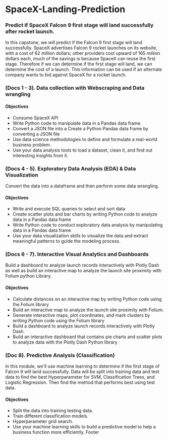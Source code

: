 #  SpaceX-Landing-Prediction
### Predict if SpaceX Falcon 9 first stage will land successfully after rocket launch.

In this capstone, we will predict if the Falcon 9 first stage will land successfully. SpaceX advertises Falcon 9 rocket launches on its website, with a cost of 62 million dollars; other providers cost upward of 165 million dollars each, much of the savings is because SpaceX can reuse the first stage. Therefore if we can determine if the first stage will land, we can determine the cost of a launch. This information can be used if an alternate company wants to bid against SpaceX for a rocket launch.

### (Docs 1 - 3). Data collection with Webscraping and Data wrangling
#### Objectives
- Consume SpaceX API 
- Write Python code to manipulate data in a Pandas data frame.
- Convert a JSON file into a Create a Python Pandas data frame by converting a JSON file
- Use data science methodologies to define and formulate a real-world business problem.
- Use your data analysis tools to load a dataset, clean it, and find out interesting insights from it.

### (Docs 4 - 5). Exploratory Data Analysis (EDA) & Data Visualization
Convert the data into a dataframe and then perform some data wrangling.
#### Objectives
- Write and execute SQL queries to select and sort data
- Create scatter plots and bar charts by writing Python code to analyze data in a Pandas data frame
- Write Python code to conduct exploratory data analysis by manipulating data in a Pandas data frame
- Use your data visualization skills to visualize the data and extract meaningful patterns to guide the modeling process.

### (Docs 6 - 7). Interactive Visual Analytics and Dashboards
Build a dashboard to analyze launch records interactively with Plotly Dash as well as build an interactive map to analyze the launch site proximity with Folium python Library.
#### Objectives
- Calculate distances on an interactive map by writing Python code using the Folium library
- Build an interactive map to analyze the launch site proximity with Folium.
- Generate interactive maps, plot coordinates, and mark clusters by writing Python code using the Folium library
- Build a dashboard to analyze launch records interactively with Plotly Dash.
- Build an interactive dashboard that contains pie charts and scatter plots to analyze data with the Plotly Dash Python library

### (Doc 8). Predictive Analysis (Classification)
In this module, we'll use machine learning to determine if the first stage of Falcon 9 will land successfully. Data will be split into training data and test data to find the best Hyperparameter for SVM, Classification Trees, and Logistic Regression. Then find the method that performs best using test data.
#### Objectives
- Split the data into training testing data.
- Train different classification models.
- Hyperparameter grid search.
- Use your machine learning skills to build a predictive model to help a business function more efficiently.
Footer
